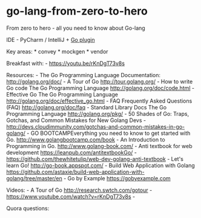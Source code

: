 # go-lang-from-zero-to-hero
From zero to hero - all you need to know about Go-lang

IDE
	- PyCharm / IntelliJ + [Go plugin](https://plugins.jetbrains.com/plugin/5047?pr=idea)

Key areas:
    * convey
    * mockgen
    * vendor
    
Breakfast with:
	- https://youtu.be/rKnDgT73v8s

Resources:
	- The Go Programming Language Documentation: http://golang.org/doc/
	- A Tour of Go http://tour.golang.org/
	- How to write Go code The Go Programming Language http://golang.org/doc/code.html
	- Effective Go The Go Programming Language http://golang.org/doc/effective_go.html
	- FAQ Frequently Asked Questions (FAQ) http://golang.org/doc/faq
	- Standard Library Docs The Go Programming Language http://golang.org/pkg/
	- 50 Shades of Go: Traps, Gotchas, and Common Mistakes for New Golang Devs
	- http://devs.cloudimmunity.com/gotchas-and-common-mistakes-in-go-golang/
	- GO BOOTCAMPEverything you need to know to get started with Go. http://www.golangbootcamp.com/book
	- An Introduction to Programming in Go. http://www.golang-book.com/
	- Anti textbook for web development https://leanpub.com/antitextbookGo/
	- https://github.com/thewhitetulip/web-dev-golang-anti-textbook
	- Let's learn Go! http://go-book.appspot.com/
	- Build Web Application with Golang https://github.com/astaxie/build-web-application-with-golang/tree/master/en
	- Go by Example https://gobyexample.com
    
Videos:
	- A Tour of Go http://research.swtch.com/gotour
	- https://www.youtube.com/watch?v=rKnDgT73v8s
	- 

Quora questions:

